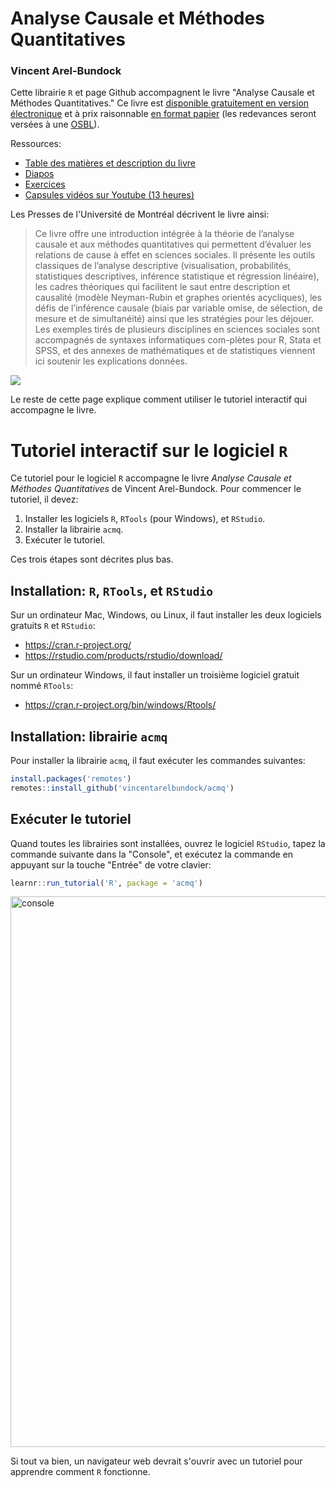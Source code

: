 # Analyse Causale et Méthodes Quantitatives

### Vincent Arel-Bundock

Cette librairie `R` et page Github accompagnent le livre "Analyse Causale et Méthodes Quantitatives." Ce livre est [disponible gratuitement en version électronique](http://arelbundock.com/acmq.html) et à prix raisonnable [en format papier](https://www.renaud-bray.com/Livres_Produit.aspx?id=3319599&def=M%c3%a9thodes+quantitatives+et+analyse+causale%2cAREL-BUNDOCK%2c+VINCENT%2c9782760643215) (les redevances seront versées à une [OSBL](http://www.nwsm.info/)).

Ressources:

* [Table des matières et description du livre](http://arelbundock.com/acmq.html)
* [Diapos](https://github.com/vincentarelbundock/ACMQ/tree/master/diapos)
* [Exercices](https://github.com/vincentarelbundock/ACMQ/tree/master/exercices)
* [Capsules vidéos sur Youtube (13 heures)](https://youtube.com/playlist?list=PLwV5Cyu4EJ1BviLt-nWJFSTjW30Tawv2R)

Les Presses de l'Université de Montréal décrivent le livre ainsi:

> Ce livre offre une introduction intégrée à la théorie de l’analyse causale et aux méthodes quantitatives qui permettent d’évaluer les relations de cause à effet en sciences sociales. Il présente les outils classiques de l’analyse descriptive (visualisation, probabilités, statistiques descriptives, inférence statistique et régression linéaire), les cadres théoriques qui facilitent le saut entre description et causalité (modèle Neyman-Rubin et graphes orientés acycliques), les défis de l’inférence causale (biais par variable omise, de sélection, de mesure et de simultanéité) ainsi que les stratégies pour les déjouer. Les exemples tirés de plusieurs disciplines en sciences sociales sont accompagnés de syntaxes informatiques com-plètes pour R, Stata et SPSS, et des annexes de mathématiques et de statistiques viennent ici soutenir les explications données.

![](https://github.com/vincentarelbundock/ACMQ/blob/master/diapos/acmq_couverture.png)

Le reste de cette page explique comment utiliser le tutoriel interactif qui accompagne le livre.
 
# Tutoriel interactif sur le logiciel `R`

Ce tutoriel pour le logiciel `R` accompagne le livre *Analyse Causale et Méthodes Quantitatives* de Vincent Arel-Bundock. Pour commencer le tutoriel, il devez:

1. Installer les logiciels `R`, `RTools` (pour Windows), et `RStudio`.
2. Installer la librairie `acmq`.
3. Exécuter le tutoriel.

Ces trois étapes sont décrites plus bas.

## Installation: `R`, `RTools`, et `RStudio`

Sur un ordinateur Mac, Windows, ou Linux, il faut installer les deux logiciels gratuits `R` et `RStudio`:

* https://cran.r-project.org/
* https://rstudio.com/products/rstudio/download/

Sur un ordinateur Windows, il faut installer un troisième logiciel gratuit nommé `RTools`:

* https://cran.r-project.org/bin/windows/Rtools/

## Installation: librairie `acmq`

Pour installer la librairie `acmq`, il faut exécuter les commandes suivantes:

```r
install.packages('remotes')
remotes::install_github('vincentarelbundock/acmq')
```

## Exécuter le tutoriel

Quand toutes les librairies sont installées, ouvrez le logiciel `RStudio`, tapez la commande suivante dans la "Console", et exécutez la commande en appuyant sur la touche "Entrée" de votre clavier:

```r
learnr::run_tutorial('R', package = 'acmq')
```

<img width="881" alt="console" src="https://user-images.githubusercontent.com/987057/90315253-edffd700-dee7-11ea-859f-767a94e6ded6.png">

Si tout va bien, un navigateur web devrait s'ouvrir avec un tutoriel pour apprendre comment `R` fonctionne.
